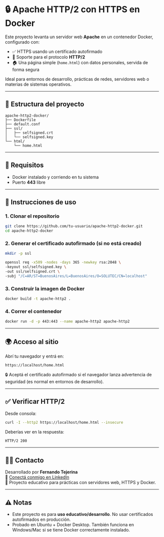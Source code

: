 
# 🔒 Apache HTTP/2 con HTTPS en Docker

Este proyecto levanta un servidor web **Apache** en un contenedor Docker, configurado con:

- ✅ HTTPS usando un certificado autofirmado
- 🚀 Soporte para el protocolo **HTTP/2**
- 🏠 Una página simple (`home.html`) con datos personales, servida de forma segura

Ideal para entornos de desarrollo, prácticas de redes, servidores web o materias de sistemas operativos.

---

## 📁 Estructura del proyecto

```
apache-http2-docker/
├── Dockerfile
├── default.conf
├── ssl/
│   ├── selfsigned.crt
│   └── selfsigned.key
└── html/
    └── home.html
```

---

## 🧱 Requisitos

- Docker instalado y corriendo en tu sistema
- Puerto **443** libre

---

## 🚀 Instrucciones de uso

### 1. Clonar el repositorio

```bash
git clone https://github.com/tu-usuario/apache-http2-docker.git
cd apache-http2-docker
```

### 2. Generar el certificado autofirmado (si no está creado)

```bash
mkdir -p ssl

openssl req -x509 -nodes -days 365 -newkey rsa:2048 \
-keyout ssl/selfsigned.key \
-out ssl/selfsigned.crt \
-subj "/C=AR/ST=BuenosAires/L=BuenosAires/O=SOLUTEC/CN=localhost"
```

### 3. Construir la imagen de Docker

```bash
docker build -t apache-http2 .
```

### 4. Correr el contenedor

```bash
docker run -d -p 443:443 --name apache-http2 apache-http2
```

---

## 🌍 Acceso al sitio

Abrí tu navegador y entrá en:

```
https://localhost/home.html
```

🔒 Aceptá el certificado autofirmado si el navegador lanza advertencia de seguridad (es normal en entornos de desarrollo).

---

## ✅ Verificar HTTP/2

Desde consola:

```bash
curl -I --http2 https://localhost/home.html --insecure
```

Deberías ver en la respuesta:

```
HTTP/2 200
```

---

## 🙋‍♂️ Contacto

Desarrollado por **Fernando Tejerina**  
📨 [Conectá conmigo en LinkedIn](https://www.linkedin.com/in/fertejj)  
🔧 Proyecto educativo para prácticas con servidores web, HTTPS y Docker.

---

## ⚠️ Notas

- Este proyecto es para **uso educativo/desarrollo**. No usar certificados autofirmados en producción.
- Probado en Ubuntu + Docker Desktop. También funciona en Windows/Mac si se tiene Docker correctamente instalado.
```
